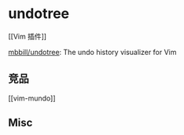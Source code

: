 # undotree

[[Vim 插件]]

[mbbill/undotree](https://github.com/mbbill/undotree): The undo history visualizer for Vim


## 竞品

[[vim-mundo]]


## Misc





